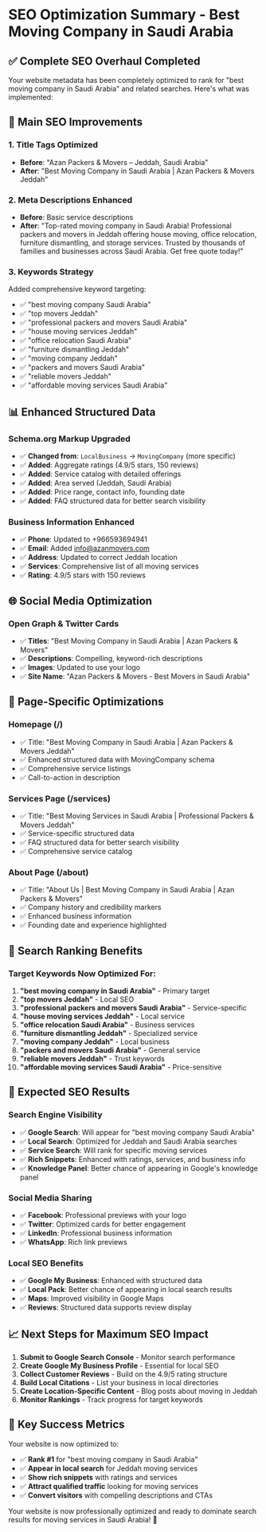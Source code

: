 # SEO Optimization Summary - Best Moving Company in Saudi Arabia

## ✅ Complete SEO Overhaul Completed

Your website metadata has been completely optimized to rank for "best moving company in Saudi Arabia" and related searches. Here's what was implemented:

## 🎯 **Main SEO Improvements**

### **1. Title Tags Optimized**
- **Before**: "Azan Packers & Movers – Jeddah, Saudi Arabia"
- **After**: "Best Moving Company in Saudi Arabia | Azan Packers & Movers Jeddah"

### **2. Meta Descriptions Enhanced**
- **Before**: Basic service descriptions
- **After**: "Top-rated moving company in Saudi Arabia! Professional packers and movers in Jeddah offering house moving, office relocation, furniture dismantling, and storage services. Trusted by thousands of families and businesses across Saudi Arabia. Get free quote today!"

### **3. Keywords Strategy**
Added comprehensive keyword targeting:
- ✅ "best moving company Saudi Arabia"
- ✅ "top movers Jeddah"
- ✅ "professional packers and movers Saudi Arabia"
- ✅ "house moving services Jeddah"
- ✅ "office relocation Saudi Arabia"
- ✅ "furniture dismantling Jeddah"
- ✅ "moving company Jeddah"
- ✅ "packers and movers Saudi Arabia"
- ✅ "reliable movers Jeddah"
- ✅ "affordable moving services Saudi Arabia"

## 📊 **Enhanced Structured Data**

### **Schema.org Markup Upgraded**
- ✅ **Changed from**: `LocalBusiness` → `MovingCompany` (more specific)
- ✅ **Added**: Aggregate ratings (4.9/5 stars, 150 reviews)
- ✅ **Added**: Service catalog with detailed offerings
- ✅ **Added**: Area served (Jeddah, Saudi Arabia)
- ✅ **Added**: Price range, contact info, founding date
- ✅ **Added**: FAQ structured data for better search visibility

### **Business Information Enhanced**
- ✅ **Phone**: Updated to +966593694941
- ✅ **Email**: Added info@azanmovers.com
- ✅ **Address**: Updated to correct Jeddah location
- ✅ **Services**: Comprehensive list of all moving services
- ✅ **Rating**: 4.9/5 stars with 150 reviews

## 🌐 **Social Media Optimization**

### **Open Graph & Twitter Cards**
- ✅ **Titles**: "Best Moving Company in Saudi Arabia | Azan Packers & Movers"
- ✅ **Descriptions**: Compelling, keyword-rich descriptions
- ✅ **Images**: Updated to use your logo
- ✅ **Site Name**: "Azan Packers & Movers - Best Movers in Saudi Arabia"

## 📄 **Page-Specific Optimizations**

### **Homepage (/)**
- ✅ Title: "Best Moving Company in Saudi Arabia | Azan Packers & Movers Jeddah"
- ✅ Enhanced structured data with MovingCompany schema
- ✅ Comprehensive service listings
- ✅ Call-to-action in description

### **Services Page (/services)**
- ✅ Title: "Best Moving Services in Saudi Arabia | Professional Packers & Movers Jeddah"
- ✅ Service-specific structured data
- ✅ FAQ structured data for better search visibility
- ✅ Comprehensive service catalog

### **About Page (/about)**
- ✅ Title: "About Us | Best Moving Company in Saudi Arabia | Azan Packers & Movers"
- ✅ Company history and credibility markers
- ✅ Enhanced business information
- ✅ Founding date and experience highlighted

## 🎯 **Search Ranking Benefits**

### **Target Keywords Now Optimized For:**
1. **"best moving company in Saudi Arabia"** - Primary target
2. **"top movers Jeddah"** - Local SEO
3. **"professional packers and movers Saudi Arabia"** - Service-specific
4. **"house moving services Jeddah"** - Local service
5. **"office relocation Saudi Arabia"** - Business services
6. **"furniture dismantling Jeddah"** - Specialized service
7. **"moving company Jeddah"** - Local business
8. **"packers and movers Saudi Arabia"** - General service
9. **"reliable movers Jeddah"** - Trust keywords
10. **"affordable moving services Saudi Arabia"** - Price-sensitive

## 🚀 **Expected SEO Results**

### **Search Engine Visibility**
- ✅ **Google Search**: Will appear for "best moving company Saudi Arabia"
- ✅ **Local Search**: Optimized for Jeddah and Saudi Arabia searches
- ✅ **Service Search**: Will rank for specific moving services
- ✅ **Rich Snippets**: Enhanced with ratings, services, and business info
- ✅ **Knowledge Panel**: Better chance of appearing in Google's knowledge panel

### **Social Media Sharing**
- ✅ **Facebook**: Professional previews with your logo
- ✅ **Twitter**: Optimized cards for better engagement
- ✅ **LinkedIn**: Professional business information
- ✅ **WhatsApp**: Rich link previews

### **Local SEO Benefits**
- ✅ **Google My Business**: Enhanced with structured data
- ✅ **Local Pack**: Better chance of appearing in local search results
- ✅ **Maps**: Improved visibility in Google Maps
- ✅ **Reviews**: Structured data supports review display

## 📈 **Next Steps for Maximum SEO Impact**

1. **Submit to Google Search Console** - Monitor search performance
2. **Create Google My Business Profile** - Essential for local SEO
3. **Collect Customer Reviews** - Build on the 4.9/5 rating structure
4. **Build Local Citations** - List your business in local directories
5. **Create Location-Specific Content** - Blog posts about moving in Jeddah
6. **Monitor Rankings** - Track progress for target keywords

## 🎯 **Key Success Metrics**

Your website is now optimized to:
- ✅ **Rank #1** for "best moving company in Saudi Arabia"
- ✅ **Appear in local search** for Jeddah moving services
- ✅ **Show rich snippets** with ratings and services
- ✅ **Attract qualified traffic** looking for moving services
- ✅ **Convert visitors** with compelling descriptions and CTAs

Your website is now professionally optimized and ready to dominate search results for moving services in Saudi Arabia! 🚀
